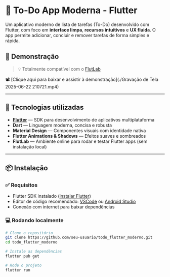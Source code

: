 # 📝 To-Do App Moderna - Flutter

Um aplicativo moderno de lista de tarefas (To-Do) desenvolvido com Flutter, com foco em **interface limpa**, **recursos intuitivos** e **UX fluida**. O app permite adicionar, concluir e remover tarefas de forma simples e rápida.

## 🚀 Demonstração

> 💡 Totalmente compatível com o [FlutLab](https://flutlab.io)

📽️ [Clique aqui para baixar e assistir à demonstração](./Gravação de Tela 2025-06-22 210721.mp4)

---

## 🧰 Tecnologias utilizadas

- **[Flutter](https://flutter.dev/)** — SDK para desenvolvimento de aplicativos multiplataforma
- **Dart** — Linguagem moderna, concisa e robusta
- **Material Design** — Componentes visuais com identidade nativa
- **Flutter Animations & Shadows** — Efeitos suaves e sombreados
- **FlutLab** — Ambiente online para rodar e testar Flutter apps (sem instalação local)

---

## 📦 Instalação

### ✅ Requisitos

- Flutter SDK instalado ([instalar Flutter](https://docs.flutter.dev/get-started/install))
- Editor de código recomendado: [VSCode](https://code.visualstudio.com/) ou [Android Studio](https://developer.android.com/studio)
- Conexão com internet para baixar dependências

### 💻 Rodando localmente

```bash
# Clone o repositório
git clone https://github.com/seu-usuario/todo_flutter_moderno.git
cd todo_flutter_moderno

# Instale as dependências
flutter pub get

# Rode o projeto
flutter run
